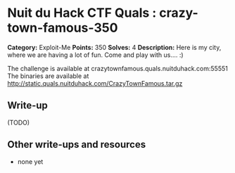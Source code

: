 # Nuit du Hack CTF Quals : crazy-town-famous-350

**Category:** Exploit-Me
**Points:** 350
**Solves:** 4
**Description:**
Here is my city, where we are having a lot of fun. Come and play with us.... :)

The challenge is available at crazytownfamous.quals.nuitduhack.com:55551 The binaries are available at http://static.quals.nuitduhack.com/CrazyTownFamous.tar.gz


## Write-up

(TODO)

## Other write-ups and resources

* none yet
